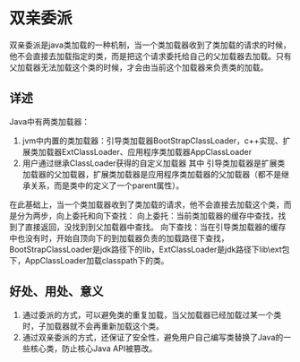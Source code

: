 # 双亲委派

双亲委派是java类加载的一种机制，当一个类加载器收到了类加载的请求的时候，他不会直接去加载指定的类，而是把这个请求委托给自己的父加载器去加载。只有父加载器无法加载这个类的时候，才会由当前这个加载器来负责类的加载。

## 详述
Java中有两类加载器：
1. jvm中内置的类加载器：引导类加载器BootStrapClassLoader，c++实现、扩展类加载器ExtClassLoader、应用程序类加载器AppClassLoader
2. 用户通过继承ClassLoader获得的自定义加载器
其中 引导类加载器是扩展类加载器的父加载器，扩展类加载器是应用程序类加载器的父加载器（都不是继承关系，而是类中的定义了一个parent属性）。

在此基础上，当一个类加载器收到了类加载的请求，他不会直接去加载这个类，而是分为两步，向上委托和向下查找：
向上委托：当前类加载器的缓存中查找，找到了直接返回，没找到到父加载器中查找。
向下查找：当在引导类加载器的缓存中也没有时，开始自顶向下的到加载器负责的加载路径下查找，BootStrapClassLoader是jdk路径下的lib，ExtClassLoader是jdk路径下lib\ext包下，AppClassLoader加载classpath下的类。

## 好处、用处、意义
1. 通过委派的方式，可以避免类的重复加载，当父加载器已经加载过某一个类时，子加载器就不会再重新加载这个类。
2. 通过双亲委派的方式，还保证了安全性，避免用户自己编写类替换了Java的一些核心类，防止核心Java API被篡改。
